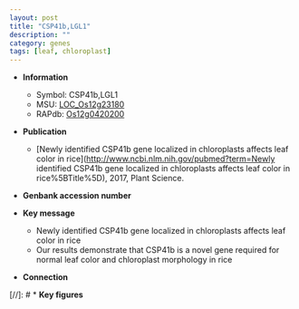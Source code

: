 ```yaml
---
layout: post
title: "CSP41b,LGL1"
description: ""
category: genes
tags: [leaf, chloroplast]
---
```


* **Information**  
    + Symbol: CSP41b,LGL1  
    + MSU: [LOC_Os12g23180](http://rice.plantbiology.msu.edu/cgi-bin/ORF_infopage.cgi?orf=LOC_Os12g23180)  
    + RAPdb: [Os12g0420200](http://rapdb.dna.affrc.go.jp/viewer/gbrowse_details/irgsp1?name=Os12g0420200)  

* **Publication**  
    + [Newly identified CSP41b gene localized in chloroplasts affects leaf color in rice](http://www.ncbi.nlm.nih.gov/pubmed?term=Newly identified CSP41b gene localized in chloroplasts affects leaf color in rice%5BTitle%5D), 2017, Plant Science.

* **Genbank accession number**  

* **Key message**  
    + Newly identified CSP41b gene localized in chloroplasts affects leaf color in rice
    + Our results demonstrate that CSP41b is a novel gene required for normal leaf color and chloroplast morphology in rice

* **Connection**  

[//]: # * **Key figures**  


